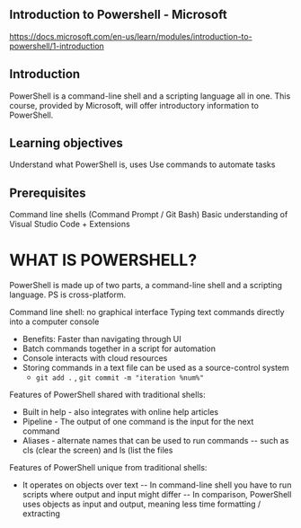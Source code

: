 ## Introduction to Powershell - Microsoft

https://docs.microsoft.com/en-us/learn/modules/introduction-to-powershell/1-introduction

## Introduction

PowerShell is a command-line shell and a scripting language all in one.
This course, provided by Microsoft, will offer introductory information to PowerShell. 

## Learning objectives

Understand what PowerShell is, uses 
Use commands to automate tasks 

## Prerequisites 
Command line shells (Command Prompt / Git Bash)
Basic understanding of Visual Studio Code + Extensions 

# WHAT IS POWERSHELL? 

PowerShell is made up of two parts, a command-line shell and a scripting language.
PS is cross-platform. 

Command line shell: no graphical interface 
Typing text commands directly into a computer console
- Benefits: Faster than navigating through UI 
- Batch commands together in a script for automation
- Console interacts with cloud resources 
- Storing commands in a text file can be used as a source-control system
  - `git add .` , `git commit -m "iteration %num%"` 

Features of PowerShell shared with traditional shells:
- Built in help - also integrates with online help articles
- Pipeline - The output of one command is the input for the next command
- Aliases - alternate names that can be used to run commands 
-- such as cls (clear the screen) and ls (list the files

Features of PowerShell unique from traditional shells:
- It operates on objects over text
-- In command-line shell you have to run scripts where output and input might differ
-- In comparison, PowerShell uses objects as input and output, meaning less time formatting / extracting 


